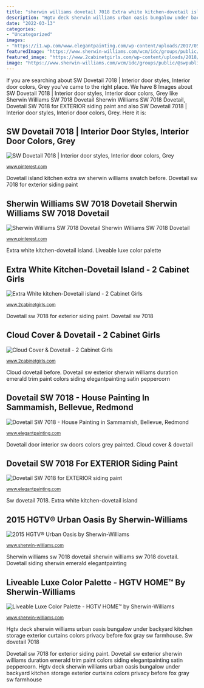 ```yaml
---
title: "sherwin williams dovetail 7018 Extra white kitchen-dovetail island"
description: "Hgtv deck sherwin williams urban oasis bungalow under backyard kitchen storage exterior curtains colors privacy before fox gray sw farmhouse"
date: "2022-03-13"
categories:
- "Uncategorized"
images:
- "https://i1.wp.com/www.elegantpainting.com/wp-content/uploads/2017/05/Dovetail-SW-7018.png?resize=720%2C429"
featuredImage: "https://www.sherwin-williams.com/wcm/idc/groups/public/@swpublic/@sherwin-williams/@content/documents/webcontent/mdaw/mdyz/~edisp/sw-htgv-palette-ll-stairs.jpg"
featured_image: "https://www.2cabinetgirls.com/wp-content/uploads/2018/04/Swatch-Dovetail.jpg"
image: "https://www.sherwin-williams.com/wcm/idc/groups/public/@swpublic/@sherwin-williams/@content/documents/webcontent/mdaw/mdyz/~edisp/sw-htgv-palette-ll-stairs.jpg"
---
```


If you are searching about SW Dovetail 7018 | Interior door styles, Interior door colors, Grey you've came to the right place. We have 8 Images about SW Dovetail 7018 | Interior door styles, Interior door colors, Grey like Sherwin Williams SW 7018 Dovetail Sherwin Williams SW 7018 Dovetail, Dovetail SW 7018 for EXTERIOR siding paint and also SW Dovetail 7018 | Interior door styles, Interior door colors, Grey. Here it is:

## SW Dovetail 7018 | Interior Door Styles, Interior Door Colors, Grey

![SW Dovetail 7018 | Interior door styles, Interior door colors, Grey](https://i.pinimg.com/originals/b3/53/1f/b3531f1c96495468f3f0966d9332cdb8.jpg "Dovetail sw 7018")

<small>www.pinterest.com</small>

Dovetail island kitchen extra sw sherwin williams swatch before. Dovetail sw 7018 for exterior siding paint

## Sherwin Williams SW 7018 Dovetail Sherwin Williams SW 7018 Dovetail

![Sherwin Williams SW 7018 Dovetail Sherwin Williams SW 7018 Dovetail](https://i.pinimg.com/736x/4d/42/fd/4d42fd833f174416cc937d3028586b46.jpg "Sherwin williams sw 7018 dovetail sherwin williams sw 7018 dovetail")

<small>www.pinterest.com</small>

Extra white kitchen-dovetail island. Liveable luxe color palette

## Extra White Kitchen-Dovetail Island - 2 Cabinet Girls

![Extra White kitchen-Dovetail island - 2 Cabinet Girls](https://www.2cabinetgirls.com/wp-content/uploads/2018/04/Swatch-Dovetail.jpg "Dovetail door interior sw doors colors grey painted")

<small>www.2cabinetgirls.com</small>

Dovetail sw 7018 for exterior siding paint. Dovetail sw 7018

## Cloud Cover &amp; Dovetail - 2 Cabinet Girls

![Cloud Cover &amp; Dovetail - 2 Cabinet Girls](https://www.2cabinetgirls.com/wp-content/uploads/2017/04/IMG_4970.jpg "Dovetail sw 7018 for exterior siding paint")

<small>www.2cabinetgirls.com</small>

Cloud dovetail before. Dovetail sw exterior sherwin williams duration emerald trim paint colors siding elegantpainting satin peppercorn

## Dovetail SW 7018 - House Painting In Sammamish, Bellevue, Redmond

![Dovetail SW 7018 - House Painting in Sammamish, Bellevue, Redmond](https://i1.wp.com/www.elegantpainting.com/wp-content/uploads/2017/05/Dovetail-SW-7018.png?resize=720%2C429 "Extra white kitchen-dovetail island")

<small>www.elegantpainting.com</small>

Dovetail door interior sw doors colors grey painted. Cloud cover &amp; dovetail

## Dovetail SW 7018 For EXTERIOR Siding Paint

![Dovetail SW 7018 for EXTERIOR siding paint](https://i0.wp.com/www.elegantpainting.com/wp-content/uploads/2021/05/dovetail-SW7018.png?fit=1792%2C1332&amp;ssl=1 "Cloud cover &amp; dovetail")

<small>www.elegantpainting.com</small>

Sw dovetail 7018. Extra white kitchen-dovetail island

## 2015 HGTV® Urban Oasis By Sherwin-Williams

![2015 HGTV® Urban Oasis by Sherwin-Williams](http://www.sherwin-williams.com/wcm/idc/groups/public/@swpublic/@sherwin-williams/@content/documents/webcontent/mdaw/mdcx/~edisp/sw-img-uo2015-deck-rm.jpg "Dovetail homebunch farmhouse")

<small>www.sherwin-williams.com</small>

Sherwin williams sw 7018 dovetail sherwin williams sw 7018 dovetail. Dovetail siding sherwin emerald elegantpainting

## Liveable Luxe Color Palette - HGTV HOME™ By Sherwin-Williams

![Liveable Luxe Color Palette - HGTV HOME™ by Sherwin-Williams](https://www.sherwin-williams.com/wcm/idc/groups/public/@swpublic/@sherwin-williams/@content/documents/webcontent/mdaw/mdyz/~edisp/sw-htgv-palette-ll-stairs.jpg "Dovetail homebunch farmhouse")

<small>www.sherwin-williams.com</small>

Hgtv deck sherwin williams urban oasis bungalow under backyard kitchen storage exterior curtains colors privacy before fox gray sw farmhouse. Sw dovetail 7018

Dovetail sw 7018 for exterior siding paint. Dovetail sw exterior sherwin williams duration emerald trim paint colors siding elegantpainting satin peppercorn. Hgtv deck sherwin williams urban oasis bungalow under backyard kitchen storage exterior curtains colors privacy before fox gray sw farmhouse
